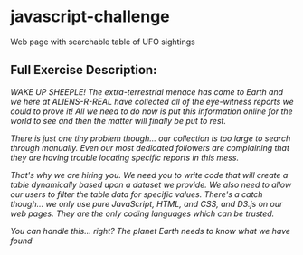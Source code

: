 # javascript-challenge
Web page with searchable table of UFO sightings

## Full Exercise Description:
<i>WAKE UP SHEEPLE! The extra-terrestrial menace has come to Earth and we here at ALIENS-R-REAL have collected all of the eye-witness reports we could to prove it! All we need to do now is put this information online for the world to see and then the matter will finally be put to rest.</i>

<i>There is just one tiny problem though... our collection is too large to search through manually. Even our most dedicated followers are complaining that they are having trouble locating specific reports in this mess.</i>

<i>That's why we are hiring you. We need you to write code that will create a table dynamically based upon a dataset we provide. We also need to allow our users to filter the table data for specific values. There's a catch though... we only use pure JavaScript, HTML, and CSS, and D3.js on our web pages. They are the only coding languages which can be trusted.<i>
  
<i>You can handle this... right? The planet Earth needs to know what we have found</i>
